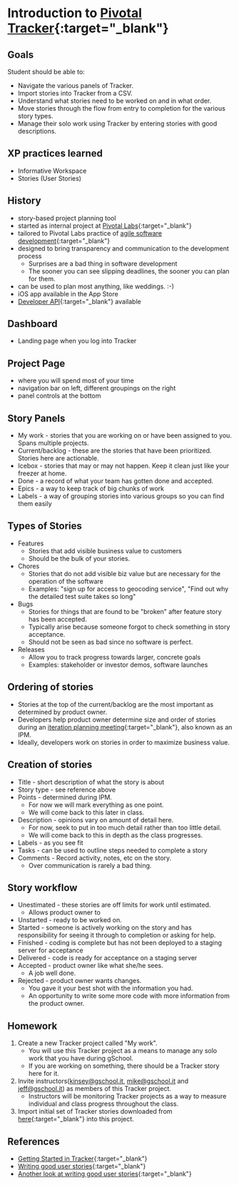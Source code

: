 # Introduction to [Pivotal Tracker](http://pivotaltracker.com){:target="_blank"}

## Goals
Student should be able to:

* Navigate the various panels of Tracker.
* Import stories into Tracker from a CSV.
* Understand what stories need to be worked on and in what order.
* Move stories through the flow from entry to completion for the various story types.
* Manage their solo work using Tracker by entering stories with good descriptions.

## XP practices learned

* Informative Workspace
* Stories (User Stories)

## History
* story-based project planning tool
* started as internal project at [Pivotal Labs](http://pivotallabs.com){:target="_blank"}
* tailored to Pivotal Labs practice of [agile software development](http://en.wikipedia.org/wiki/Agile_software_development){:target="_blank"}
* designed to bring transparency and communication to the development process
    * Surprises are a bad thing in software development
    * The sooner you can see slipping deadlines, the sooner you can plan for them.
* can be used to plan most anything, like weddings. :-)
* iOS app available in the App Store
* [Developer API](https://www.pivotaltracker.com/help/api?version=v5){:target="_blank"} available

## Dashboard
* Landing page when you log into Tracker

## Project Page
* where you will spend most of your time
* navigation bar on left, different groupings on the right
* panel controls at the bottom

## Story Panels
* My work - stories that you are working on or have been assigned to you. Spans multiple projects.
* Current/backlog - these are the stories that have been prioritized. Stories here are actionable.
* Icebox - stories that may or may not happen. Keep it clean just like your freezer at home.
* Done - a record of what your team has gotten done and accepted.
* Epics - a way to keep track of big chunks of work
* Labels - a way of grouping stories into various groups so you can find them easily

## Types of Stories
* Features
    * Stories that add visible business value to customers
    * Should be the bulk of your stories.
* Chores
    * Stories that do not add visible biz value but are necessary for the operation of the software
    * Examples: "sign up for access to geocoding service", "Find out why the detailed test suite takes so long"
* Bugs
    * Stories for things that are found to be "broken" after feature story has been accepted.
    * Typically arise because someone forgot to check something in story acceptance.
    * Should not be seen as bad since no software is perfect.
* Releases
    * Allow you to track progress towards larger, concrete goals
    * Examples: stakeholder or investor demos, software launches

## Ordering of stories
* Stories at the top of the current/backlog are the most important as determined by product owner.
* Developers help product owner determine size and order of stories during an [iteration planning meeting](http://www.extremeprogramming.org/rules/iterationplanning.html){:target="_blank"}, also known as an IPM.
* Ideally, developers work on stories in order to maximize business value.

## Creation of stories
* Title - short description of what the story is about
* Story type - see reference above
* Points - determined during IPM.
    * For now we will mark everything as one point.
    * We will come back to this later in class.
* Description - opinions vary on amount of detail here.
    * For now, seek to put in too much detail rather than too little detail.
    * We will come back to this in depth as the class progresses.
* Labels - as you see fit
* Tasks - can be used to outline steps needed to complete a story
* Comments - Record activity, notes, etc on the story.
    * Over communication is rarely a bad thing.

## Story workflow

* Unestimated - these stories are off limits for work until estimated.
    * Allows product owner to
* Unstarted - ready to be worked on.
* Started - someone is actively working on the story and has responsibility for seeing it through to completion or asking for help.
* Finished - coding is complete but has not been deployed to a staging server for acceptance
* Delivered - code is ready for acceptance on a staging server
* Accepted - product owner like what she/he sees.
    * A job well done.
* Rejected - product owner wants changes.
    * You gave it your best shot with the information you had.
    * An opportunity to write some more code with more information from the product owner.

## Homework

1. Create a new Tracker project called "My work".
    * You will use this Tracker project as a means to manage any solo
work that you have during gSchool.
    * If you are working on something, there should be a Tracker story here for it.
1. Invite instructors(kinsey@gschool.it, mike@gschool.it and jeff@gschool.it) as members of this Tracker project.
    * Instructors will be monitoring Tracker projects as a way to measure individual and class progress throughout the class.
1. Import initial set of Tracker stories downloaded from [here](http://students.gschool.it/trackerStories/initialStudentStories.csv){:target="_blank"} into this project.

## References

* [Getting Started in Tracker](https://www.pivotaltracker.com/help/gettingstarted){:target="_blank"}
* [Writing good user stories](http://pivotallabs.com/well-formed-stories/){:target="_blank"}
* [Another look at writing good user stories](https://help.rallydev.com/writing-great-user-story){:target="_blank"}